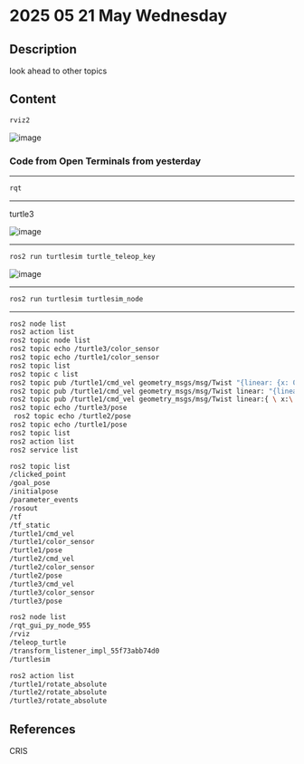 # 2025 05 21 May Wednesday

## Description

look ahead to other topics

## Content

```bash
rviz2
```

![image](https://github.com/user-attachments/assets/ab427e73-a970-4525-92e8-ee2e88fcb02f)

### Code from Open Terminals from yesterday

____

```bash
rqt
```
____

turtle3

![image](https://github.com/user-attachments/assets/5af8b4fc-9f35-4965-b959-cdc601e50fa1)

____

```bash
ros2 run turtlesim turtle_teleop_key
```

![image](https://github.com/user-attachments/assets/def4dc36-a14b-4817-be3e-a49c185c3dba)

____

```bash
ros2 run turtlesim turtlesim_node
```

____

```bash
ros2 node list
ros2 action list
ros2 topic node list
ros2 topic echo /turtle3/color_sensor
ros2 topic echo /turtle1/color_sensor
ros2 topic list
ros2 topic c list
ros2 topic pub /turtle1/cmd_vel geometry_msgs/msg/Twist "{linear: {x: 0.0, y: 0.0, z: 0.0}, angular: {x: 0.0, y: 0.0, z: 1.0}}"
ros2 topic pub /turtle1/cmd_vel geometry_msgs/msg/Twist linear: "{linear: {x: 0.0, y: 0.0, z: 0.0}, angular: {x: 0.0, y: 0.0, z: 1.0}}"
ros2 topic pub /turtle1/cmd_vel geometry_msgs/msg/Twist linear:{ \ x:\ 0.0\ \ y:\ 0.0\ \ z:\ 0.0angular:\ \ x:\ 0.0\ \ y:\ 0.0\ \ z:\ 3.0\}
ros2 topic echo /turtle3/pose
 ros2 topic echo /turtle2/pose
ros2 topic echo /turtle1/pose
ros2 topic list
ros2 action list
ros2 service list
```

```bash
ros2 topic list
/clicked_point
/goal_pose
/initialpose
/parameter_events
/rosout
/tf
/tf_static
/turtle1/cmd_vel
/turtle1/color_sensor
/turtle1/pose
/turtle2/cmd_vel
/turtle2/color_sensor
/turtle2/pose
/turtle3/cmd_vel
/turtle3/color_sensor
/turtle3/pose
```

```bash
ros2 node list
/rqt_gui_py_node_955
/rviz
/teleop_turtle
/transform_listener_impl_55f73abb74d0
/turtlesim
```

```bash
ros2 action list
/turtle1/rotate_absolute
/turtle2/rotate_absolute
/turtle3/rotate_absolute
```

## References

CRIS
